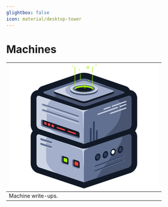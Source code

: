 ```yaml
---
glightbox: false
icon: material/desktop-tower
---
```


# Machines

| [![](assets/logo.svg)](https://app.hackthebox.com/machines) |
|---|
| Machine write-ups. |
